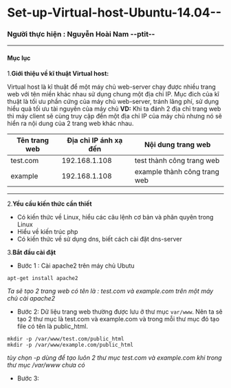 Set-up-Virtual-host-Ubuntu-14.04--
==================================
### Người thực hiện : Nguyễn Hoài Nam --ptit--
----
#### Mục lục

1.**Giới thiệu về kĩ thuật Virtual host:**

Virtual host là kĩ thuật để một máy chủ web-server chạy được nhiều trang web với tên miền khác nhau sử dụng chung một địa chỉ IP. Mục đich của kĩ thuật là tối ưu phần cứng của máy chủ web-server, tránh lãng phí, sử dụng hiểu quả tối ưu tài nguyên của máy chủ
**VD:** Khi ta đánh 2 địa chỉ trang web thì máy client sẽ cùng truy cập đến một địa chỉ IP của máy chủ nhưng nó sẽ hiển ra nội dung của 2 trang web khác nhau.

| Tên trang web | Địa chỉ IP ánh xạ đến | Nội dung trang web |
|---------------|-----------------------|--------------------|
|test.com       | 192.168.1.108         | test thành công trang web |
|example| 192.168.1.108 | example thành công trang web |

----

2.**Yều cầu kiến thức cần thiết**

   * Có kiến thức về Linux, hiểu các câu lệnh cơ bản và phân quyên trong Linux
   * Hiểu về kiến trúc php
   * Có kiến thức về sử dụng dns, biết cách cài đặt dns-server

3.**Bắt đầu cài đặt**
- Bước 1 : Cài apache2 trên máy chủ Ubutu
```
apt-get install apache2
```
*Ta sẽ tạo 2 trang web có tên là : test.com và example.com trên một máy chủ cài apache2*
- Bước 2: Dữ liệu trang web thường được lưu ở thư mục `var/www`. Nên ta sẽ tạo 2 thư mục là test.com và example.com và trong mỗi thư mục đó tạo file có tên là public_html.
```
mkdir -p /var/www/test.com/public_html
mkdir -p /var/www/example.com/public_html
```
*tùy chọn -p dùng để tạo luôn 2 thư mục test.com và example.com khi trong thư mục /var/www chưa có*
- Bước 3:






